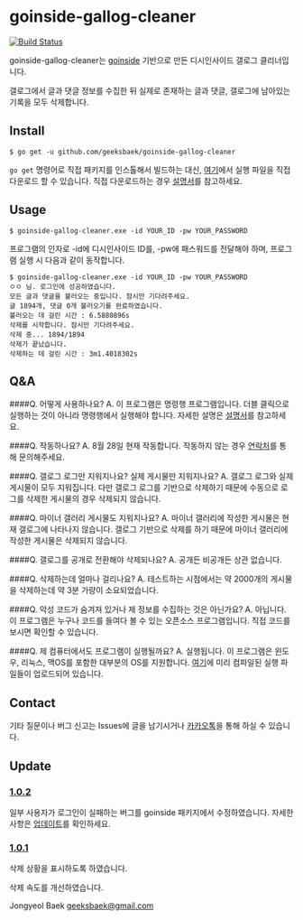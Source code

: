 # goinside-gallog-cleaner
[![Build Status](https://travis-ci.org/geeksbaek/goinside-gallog-cleaner.svg?branch=master)](https://travis-ci.org/geeksbaek/goinside-gallog-cleaner)

goinside-gallog-cleaner는 [goinside](https://github.com/geeksbaek/goinside) 기반으로 만든 디시인사이드 갤로그 클리너입니다. 

갤로그에서 글과 댓글 정보를 수집한 뒤 실제로 존재하는 글과 댓글, 갤로그에 남아있는 기록을 모두 삭제합니다.

## Install
```
$ go get -u github.com/geeksbaek/goinside-gallog-cleaner
```
`go get` 명령어로 직접 패키지를 인스톨해서 빌드하는 대신,  [여기](https://github.com/geeksbaek/goinside-gallog-cleaner/releases/latest)에서 실행 파일을 직접 다운로드 할 수 있습니다. 직접 다운로드하는 경우 [설명서](http://imgur.com/a/Ei1ok)를 참고하세요.

## Usage
```
$ goinside-gallog-cleaner.exe -id YOUR_ID -pw YOUR_PASSWORD
```

프로그램의 인자로 -id에 디시인사이드 ID를, -pw에 패스워드를 전달해야 하며, 프로그램 실행 시 다음과 같이 동작합니다.
```
$ goinside-gallog-cleaner.exe -id YOUR_ID -pw YOUR_PASSWORD
ㅇㅇ 님. 로그인에 성공하였습니다.
모든 글과 댓글을 불러오는 중입니다. 잠시만 기다려주세요.
글 1894개, 댓글 0개 불러오기를 완료하였습니다.
불러오는 데 걸린 시간 : 6.5880896s
삭제를 시작합니다. 잠시만 기다려주세요.
삭제 중... 1894/1894
삭제가 끝났습니다.
삭제하는 데 걸린 시간 : 3m1.4018302s
```

## Q&A
####Q. 어떻게 사용하나요?
A. 이 프로그램은 명령행 프로그램입니다. 더블 클릭으로 실행하는 것이 아니라 명령행에서 실행해야 합니다. 자세한 설명은 [설명서](http://imgur.com/a/Ei1ok)를 참고하세요.

####Q. 작동하나요?
A. 8월 28일 현재 작동합니다. 작동하지 않는 경우 [연락처](#contact)를 통해 문의해주세요.

####Q. 갤로그 로그만 지워지나요? 실제 게시물만 지워지나요?
A. 갤로그 로그와 실제 게시물이 모두 지워집니다. 다만 갤로그 로그를 기반으로 삭제하기 때문에 수동으로 로그를 삭제한 게시물의 경우 삭제되지 않습니다.

####Q. 마이너 갤러리 게시물도 지워지나요?
A. 마이너 갤러리에 작성한 게시물은 현재 갤로그에 나타나지 않습니다. 갤로그 기반으로 삭제를 하기 때문에 마이너 갤러리에 작성한 게시물은 삭제되지 않습니다.

####Q. 갤로그를 공개로 전환해야 삭제되나요?
A. 공개든 비공개든 상관 없습니다.

####Q. 삭제하는데 얼마나 걸리나요?
A. 테스트하는 시점에서는 약 2000개의 게시물을 삭제하는데 약 3분 가량이 소요되었습니다.

####Q. 악성 코드가 숨겨져 있거나 제 정보를 수집하는 것은 아닌가요?
A. 아닙니다. 이 프로그램은 누구나 코드를 들여다 볼 수 있는 오픈소스 프로그램입니다. 직접 코드를 보시면 확인할 수 있습니다. 

####Q. 제 컴퓨터에서도 프로그램이 실행될까요?
A. 실행됩니다. 이 프로그램은 윈도우, 리눅스, 맥OS를 포함한 대부분의 OS를 지원합니다. [여기](https://github.com/geeksbaek/goinside-gallog-cleaner/releases/latest)에 미리 컴파일된 실행 파일들이 업로드되어 있습니다.

## Contact
기타 질문이나 버그 신고는 Issues에 글을 남기시거나 [카카오톡](https://open.kakao.com/o/s3tYb7m)을 통해 하실 수 있습니다.

## Update

### [1.0.2](https://github.com/geeksbaek/goinside-gallog-cleaner/releases/tag/1.0.2)
일부 사용자가 로그인이 실패하는 버그를 goinside 패키지에서 수정하였습니다. 자세한 사항은 [업데이트](https://github.com/geeksbaek/goinside/blob/master/README.md#2016-08-28)를 확인하세요.

### [1.0.1](https://github.com/geeksbaek/goinside-gallog-cleaner/releases/tag/1.0.1)
삭제 상황을 표시하도록 하였습니다.

삭제 속도를 개선하였습니다.

Jongyeol Baek <geeksbaek@gmail.com>

